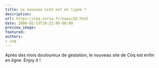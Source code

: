 ```yaml
---
title: Le nouveau site est en ligne !
description:
url: https://coq.inria.fr/news/20.html
date: 2008-02-15T18:22:00-00:00
preview_image:
featured:
authors:
- coq
---
```



<p>Apr&egrave;s des mois douloureux de gestation, le nouveau site de Coq est
  enfin en ligne. Enjoy it !</p>

 

